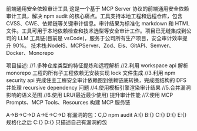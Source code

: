 前端通用安全依赖审计工具
这是一个基于 MCP Server 协议的前端通用安全依赖审计工具，解决 npm audit 的核心痛点。工具支持本地工程和远程仓库，包含 CVSS、CWE、依赖链等关键审计信息。审计结果为标准化 markdown 和 HTML 文件。工具可用于本地依赖检查和技术选型等安全审计工作。项目已无缝集成到公司的 LLM 工具链(目前是 vsCode)，服务于公司所有生产项目，安全审计效率提升 90%。
技术栈:NodelS、MCPServer、Zod、Eis、GitAPl、$emver、Docker、Monorepo

项目描述:
//1.多种仓库类型的特征提炼和远程解析
//2.利用 workspace api 解析 monorepo 工程的所有子工程依赖无安装实现 lock 文件生成
//3.利用 npm security api 完成住主工程安全审计依赖图到依赖链底转换，完成图结构的 DFS 并处理 recursive dependency 问题
//4.使用模板引擎渲染审计结果
//5.合并漏洞影响的语义范围
//6.使用 LRU(最近最少使用) 提升审计性能
//7.使用 MCP Prompts、MCP Tools、Resources 构建 MCP 服务链

A->B->C->D
A->E->C->D 有漏洞的包：C,D
npm audit
A:{}
B:{}
C:{}
D:{}
E:{}
规格化之后
C:{}
D:{}
只描述自己有漏洞的包
